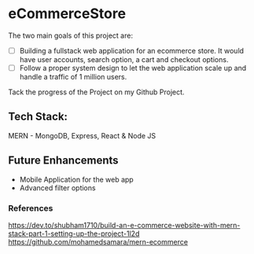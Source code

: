# eCommerceStore
The two main goals of this project are:
- [ ] Building a fullstack web application for an ecommerce store. It would have user accounts, search option, a cart and checkout options.
- [ ] Follow a proper system design to let the web application scale up and handle a traffic of 1 million users.

Tack the progress of the Project on my Github Project.

## Tech Stack:

MERN - MongoDB, Express, React & Node JS

## Future Enhancements

- Mobile Application for the web app
- Advanced filter options
  
### References

https://dev.to/shubham1710/build-an-e-commerce-website-with-mern-stack-part-1-setting-up-the-project-1l2d
https://github.com/mohamedsamara/mern-ecommerce
